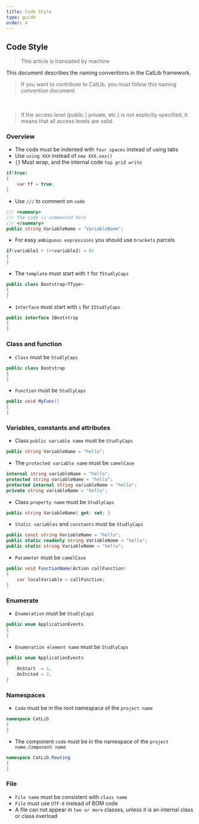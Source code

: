 ```yaml
---
title: Code Style
type: guide
order: 4
---
```


## Code Style

> This article is translated by machine

This document describes the naming conventions in the CatLib framework.

> If you want to contribute to CatLib, you must follow this naming convention document.

　
> If the access level (public | private, etc.) is not explicitly specified, it means that all access levels are valid.

### Overview

- The code must be indented with `four spaces` instead of using tabs
- Use `using XXX` instead of `new XXX.xxx()`
- `{}` Must wrap, and the internal code `top grid write`
``` csharp
if(true)
{
    var tf = true;
}
```

- Use `///` to comment on `code`
``` csharp
/// <summary>
/// The code is commented here
/// </summary>
public string VariableName = "VariableName";
```

- For easy `ambiguous expressions` you should use `brackets` parcels
``` csharp
if(variable1 + (++variable2) > 0)
{
}
```

- The `template` must start with `T` for `TStudlyCaps`
``` csharp
public class Bootstrap<TType>
{
}
```

- `Interface` must start with `i` for `IStudlyCaps`
``` csharp
public interface IBootstrap 
{ 
}
```

### Class and function

- `Class` must be `StudlyCaps`
``` csharp
public class Bootstrap
{ 
}
```

- `Function` must be `StudlyCaps`
``` csharp
public void MyFunc()
{
}
```

### Variables, constants and attributes

- Class `public variable name` must be `StudlyCaps`
``` csharp
public string VariableName = "hello";
```

- The `protected variable name` must be `camelCase`
``` csharp
internal string variableName = "hello";
protected string variableName = "hello";
protected internal string variableName = "hello";
private string variableName = "hello";
```

- Class `property name` must be `StudlyCaps`
``` csharp
public string VariableName{ get; set; }
```

- `Static variables` and `constants` must be `StudlyCaps`
``` csharp
public const string VariableName = "hello";
public static readonly string VariableName = "hello";
public static string VariableName = "hello";
```

- `Parameter` must be `camelCase`
``` csharp
public void FunctionName(Action callFunction)
{
    var localVariable = callFunction;
}
```

### Enumerate

- `Enumeration` must be `StudlyCaps`
``` csharp
public enum ApplicationEvents
{ 
}
```

- `Enumeration element name` must be `StudlyCaps`
``` csharp
public enum ApplicationEvents
{
    OnStart  = 1,
    OnInited = 2,
}
```

### Namespaces

- `Code` must be in the root namespace of the `project name`
``` csharp
namespace CatLib
{
}
```

- The component `code` must be in the namespace of the `project name.Component name`
``` csharp
namespace CatLib.Routing
{
}
```

### File
- `File name` must be consistent with `class name`
- `File` must use `UTF-8` instead of BOM code
- A file can not appear in `two or more` classes, unless it is an internal class or class overload